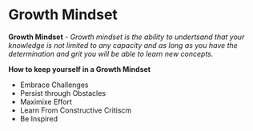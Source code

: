 # Growth Mindset 

**Growth Mindset** - 
*Growth mindset is the ability to undertsand that your knowledge is not limited to any capacity and as long as you have the determination and grit you will be able to learn new concepts.*

**How to keep yourself in a Growth Mindset**

* Embrace Challenges
* Persist through Obstacles 
* Maximixe Effort 
* Learn From Constructive Critiscm
* Be Inspired 


